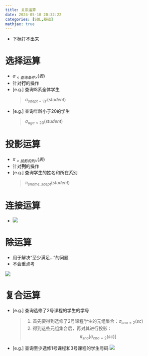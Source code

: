 ```yaml
---
title: 关系运算
date: 2024-05-10 20:32:22
categories: [SQL,基础]
mathjax: true
---
```


- 下标打不出来

# 选择运算
- $σ_{<查询条件>}(表)$
- 针对**行**的操作
- [e.g.] 查询IS系全体学生
    > $σ_{sdept='is'}(student)$
- [e.g.] 查询年龄小于20的学生
    > $σ_{age<20}(student)$
<!-- more -->


# 投影运算
- $π_{<投影的列>}(表)$
- 针对**列**的操作
- [e.g.] 查询学生的姓名和所在系别
    > $π_{sname,sdept}(student)$


# 连接运算
- <img src="/img/calculate/pic1.png">


# 除运算
- 用于解决“至少满足...”的问题
- 不会重点考
<img src="/img/calculate/pic2.png">


# 复合运算
- [e.g.] 查询选修了2号课程的学生的学号
    > 1. 首先要得到选修了2号课程学生的元组集合：$σ_{cno=2}(sc)$
    > 2. 得到这些元组集合后，再对其进行投影：
    $$π_{sno}[σ_{cno=2}(sc)]$$

- [e.g.] 查询至少选修1号课程和3号课程的学生号码
    <img src="/img/calculate/pic3.png">

